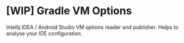 # [WIP] Gradle VM Options

Intellij IDEA / Android Studio VM options reader and publisher. Helps to analyse your IDE configuration. 